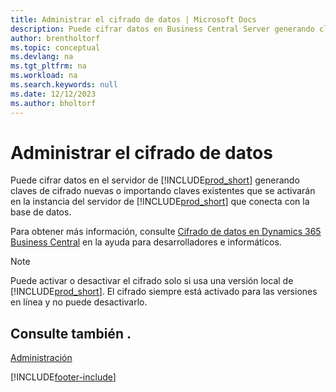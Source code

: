 ```yaml
---
title: Administrar el cifrado de datos | Microsoft Docs
description: Puede cifrar datos en Business Central Server generando claves de cifrado nuevas o importando claves existentes que se activarán en el servidor.
author: brentholtorf
ms.topic: conceptual
ms.devlang: na
ms.tgt_pltfrm: na
ms.workload: na
ms.search.keywords: null
ms.date: 12/12/2023
ms.author: bholtorf
---
```

# Administrar el cifrado de datos
Puede cifrar datos en el servidor de [!INCLUDE[prod_short](includes/prod_short.md)] generando claves de cifrado nuevas o importando claves existentes que se activarán en la instancia del servidor de [!INCLUDE[prod_short](includes/prod_short.md)] que conecta con la base de datos.

Para obtener más información, consulte [Cifrado de datos en Dynamics 365 Business Central](/dynamics365/business-central/dev-itpro/developer/devenv-encrypting-data) en la ayuda para desarrolladores e informáticos.

> [!Note]
> Puede activar o desactivar el cifrado solo si usa una versión local de [!INCLUDE[prod_short](includes/prod_short.md)]. El cifrado siempre está activado para las versiones en línea y no puede desactivarlo.

## Consulte también .  
[Administración](admin-setup-and-administration.md)


[!INCLUDE[footer-include](includes/footer-banner.md)]